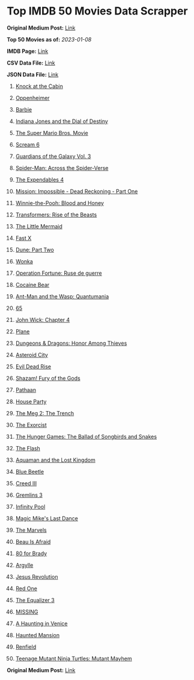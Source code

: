 # Top IMDB 50 Movies Data Scrapper

**Original Medium Post:** [Link](https://medium.com/@nishantsahoo/which-movie-should-i-watch-5c83a3c0f5b1) 

**Top 50 Movies as of:** _2023-01-08_

**IMDB Page:** [Link](http://www.imdb.com/search/title?release_date=2023,2023&title_type=feature)

**CSV Data File:** [Link](/Data/data.csv)

**JSON Data File:** [Link](/Data/data.json)

1. [Knock at the Cabin](https://www.imdb.com/title/tt15679400/?ref_=adv_li_tt)

2. [Oppenheimer](https://www.imdb.com/title/tt15398776/?ref_=adv_li_tt)

3. [Barbie](https://www.imdb.com/title/tt1517268/?ref_=adv_li_tt)

4. [Indiana Jones and the Dial of Destiny](https://www.imdb.com/title/tt1462764/?ref_=adv_li_tt)

5. [The Super Mario Bros. Movie](https://www.imdb.com/title/tt6718170/?ref_=adv_li_tt)

6. [Scream 6](https://www.imdb.com/title/tt17663992/?ref_=adv_li_tt)

7. [Guardians of the Galaxy Vol. 3](https://www.imdb.com/title/tt6791350/?ref_=adv_li_tt)

8. [Spider-Man: Across the Spider-Verse](https://www.imdb.com/title/tt9362722/?ref_=adv_li_tt)

9. [The Expendables 4](https://www.imdb.com/title/tt3291150/?ref_=adv_li_tt)

10. [Mission: Impossible - Dead Reckoning - Part One](https://www.imdb.com/title/tt9603212/?ref_=adv_li_tt)

11. [Winnie-the-Pooh: Blood and Honey](https://www.imdb.com/title/tt19623240/?ref_=adv_li_tt)

12. [Transformers: Rise of the Beasts](https://www.imdb.com/title/tt5090568/?ref_=adv_li_tt)

13. [The Little Mermaid](https://www.imdb.com/title/tt5971474/?ref_=adv_li_tt)

14. [Fast X](https://www.imdb.com/title/tt5433140/?ref_=adv_li_tt)

15. [Dune: Part Two](https://www.imdb.com/title/tt15239678/?ref_=adv_li_tt)

16. [Wonka](https://www.imdb.com/title/tt6166392/?ref_=adv_li_tt)

17. [Operation Fortune: Ruse de guerre](https://www.imdb.com/title/tt7985704/?ref_=adv_li_tt)

18. [Cocaine Bear](https://www.imdb.com/title/tt14209916/?ref_=adv_li_tt)

19. [Ant-Man and the Wasp: Quantumania](https://www.imdb.com/title/tt10954600/?ref_=adv_li_tt)

20. [65](https://www.imdb.com/title/tt12261776/?ref_=adv_li_tt)

21. [John Wick: Chapter 4](https://www.imdb.com/title/tt10366206/?ref_=adv_li_tt)

22. [Plane](https://www.imdb.com/title/tt5884796/?ref_=adv_li_tt)

23. [Dungeons & Dragons: Honor Among Thieves](https://www.imdb.com/title/tt2906216/?ref_=adv_li_tt)

24. [Asteroid City](https://www.imdb.com/title/tt14230388/?ref_=adv_li_tt)

25. [Evil Dead Rise](https://www.imdb.com/title/tt13345606/?ref_=adv_li_tt)

26. [Shazam! Fury of the Gods](https://www.imdb.com/title/tt10151854/?ref_=adv_li_tt)

27. [Pathaan](https://www.imdb.com/title/tt12844910/?ref_=adv_li_tt)

28. [House Party](https://www.imdb.com/title/tt8005118/?ref_=adv_li_tt)

29. [The Meg 2: The Trench](https://www.imdb.com/title/tt9224104/?ref_=adv_li_tt)

30. [The Exorcist](https://www.imdb.com/title/tt12921446/?ref_=adv_li_tt)

31. [The Hunger Games: The Ballad of Songbirds and Snakes](https://www.imdb.com/title/tt10545296/?ref_=adv_li_tt)

32. [The Flash](https://www.imdb.com/title/tt0439572/?ref_=adv_li_tt)

33. [Aquaman and the Lost Kingdom](https://www.imdb.com/title/tt9663764/?ref_=adv_li_tt)

34. [Blue Beetle](https://www.imdb.com/title/tt9362930/?ref_=adv_li_tt)

35. [Creed III](https://www.imdb.com/title/tt11145118/?ref_=adv_li_tt)

36. [Gremlins 3](https://www.imdb.com/title/tt2918116/?ref_=adv_li_tt)

37. [Infinity Pool](https://www.imdb.com/title/tt10365998/?ref_=adv_li_tt)

38. [Magic Mike's Last Dance](https://www.imdb.com/title/tt16280138/?ref_=adv_li_tt)

39. [The Marvels](https://www.imdb.com/title/tt10676048/?ref_=adv_li_tt)

40. [Beau Is Afraid](https://www.imdb.com/title/tt13521006/?ref_=adv_li_tt)

41. [80 for Brady](https://www.imdb.com/title/tt18079362/?ref_=adv_li_tt)

42. [Argylle](https://www.imdb.com/title/tt15009428/?ref_=adv_li_tt)

43. [Jesus Revolution](https://www.imdb.com/title/tt10098448/?ref_=adv_li_tt)

44. [Red One](https://www.imdb.com/title/tt14948432/?ref_=adv_li_tt)

45. [The Equalizer 3](https://www.imdb.com/title/tt17024450/?ref_=adv_li_tt)

46. [MISSING](https://www.imdb.com/title/tt10855768/?ref_=adv_li_tt)

47. [A Haunting in Venice](https://www.imdb.com/title/tt22687790/?ref_=adv_li_tt)

48. [Haunted Mansion](https://www.imdb.com/title/tt1695843/?ref_=adv_li_tt)

49. [Renfield](https://www.imdb.com/title/tt11358390/?ref_=adv_li_tt)

50. [Teenage Mutant Ninja Turtles: Mutant Mayhem](https://www.imdb.com/title/tt8589698/?ref_=adv_li_tt)

**Original Medium Post:** [Link](https://medium.com/@nishantsahoo/which-movie-should-i-watch-5c83a3c0f5b1) 
